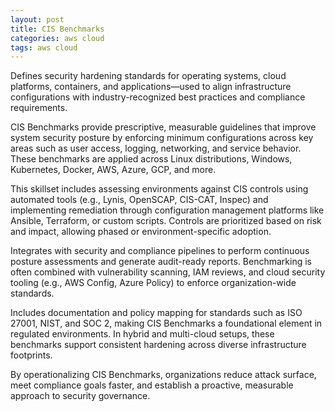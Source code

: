 ```yaml
---
layout: post
title: CIS Benchmarks
categories: aws cloud
tags: aws cloud
---
```


Defines security hardening standards for operating systems, cloud platforms, containers, and applications—used to align infrastructure configurations with industry-recognized best practices and compliance requirements.

<!--more-->
CIS Benchmarks provide prescriptive, measurable guidelines that improve system security posture by enforcing minimum configurations across key areas such as user access, logging, networking, and service behavior. These benchmarks are applied across Linux distributions, Windows, Kubernetes, Docker, AWS, Azure, GCP, and more.

This skillset includes assessing environments against CIS controls using automated tools (e.g., Lynis, OpenSCAP, CIS-CAT, Inspec) and implementing remediation through configuration management platforms like Ansible, Terraform, or custom scripts. Controls are prioritized based on risk and impact, allowing phased or environment-specific adoption.

Integrates with security and compliance pipelines to perform continuous posture assessments and generate audit-ready reports. Benchmarking is often combined with vulnerability scanning, IAM reviews, and cloud security tooling (e.g., AWS Config, Azure Policy) to enforce organization-wide standards.

Includes documentation and policy mapping for standards such as ISO 27001, NIST, and SOC 2, making CIS Benchmarks a foundational element in regulated environments. In hybrid and multi-cloud setups, these benchmarks support consistent hardening across diverse infrastructure footprints.

By operationalizing CIS Benchmarks, organizations reduce attack surface, meet compliance goals faster, and establish a proactive, measurable approach to security governance.